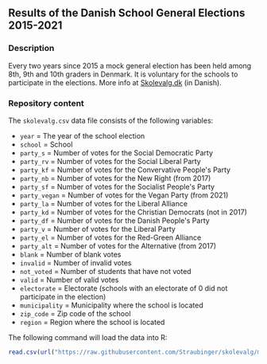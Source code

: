 Results of the Danish School General Elections 2015-2021
---

### Description

Every two years since 2015 a mock general election has been held among 8th, 9th and 10th graders in Denmark. It is voluntary for the schools to participate in the elections. More info at <a href="https://www.skolevalg.dk/">Skolevalg.dk</a> (in Danish).

### Repository content

The `skolevalg.csv` data file consists of the following variables:

- `year` = The year of the school election
- `school` = School
- `party_s` = Number of votes for the Social Democratic Party
- `party_rv` = Number of votes for the Social Liberal Party
- `party_kf` = Number of votes for the Convervative People's Party
- `party_nb` = Number of votes for the New Right (from 2017)
- `party_sf` = Number of votes for the Socialist People's Party
- `party_vegan` = Number of votes for the Vegan Party (from 2021)
- `party_la` = Number of votes for the Liberal Alliance
- `party_kd` = Number of votes for the Christian Democrats (not in 2017)
- `party_df` = Number of votes for the Danish People's Party
- `party_v` = Number of votes for the Liberal Party
- `party_el` = Number of votes for the Red-Green Alliance
- `party_alt` = Number of votes for the Alternative (from 2017)
- `blank` = Number of blank votes
- `invalid` = Number of invalid votes
- `not_voted` = Number of students that have not voted
- `valid` = Number of valid votes
- `electorate` = Electorate (schools with an electorate of 0 did not participate in the election)
- `municipality` = Municipality where the school is located
- `zip_code` = Zip code of the school
- `region` = Region where the school is located

The following command will load the data into R:

``` R
read.csv(url("https://raw.githubusercontent.com/Straubinger/skolevalg/master/skolevalg.csv"))
```
